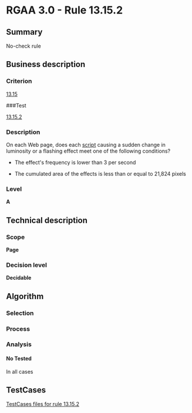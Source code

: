 # RGAA 3.0 -  Rule 13.15.2

## Summary

No-check rule

## Business description

### Criterion

[13.15](http://asqatasun.github.io/RGAA--3.0--EN/RGAA3.0_Criteria_English_version_v1.html#crit-13-15)

###Test

[13.15.2](http://asqatasun.github.io/RGAA--3.0--EN/RGAA3.0_Criteria_English_version_v1.html#test-13-15-2)

### Description
On each Web page,
    does each <a href="http://asqatasun.github.io/RGAA--3.0--EN/RGAA3.0_Glossary_English_version_v1.html#mScript">script</a>
    causing a sudden change in luminosity or a flashing
    effect meet one of the following conditions?
    <ul><li> The effect's frequency is lower than 3 per second</li>
  <li> The cumulated area of the effects is less
   than or equal to 21,824 pixels</li>
    </ul> 


### Level

**A**

## Technical description

### Scope

**Page**

### Decision level

**Decidable**

## Algorithm

### Selection

### Process

### Analysis

#### No Tested 

In all cases







##  TestCases 

[TestCases files for rule 13.15.2](https://github.com/Asqatasun/Asqatasun/tree/master/rules/rules-rgaa3.0/src/test/resources/testcases/rgaa30/Rgaa30Rule131502/) 


